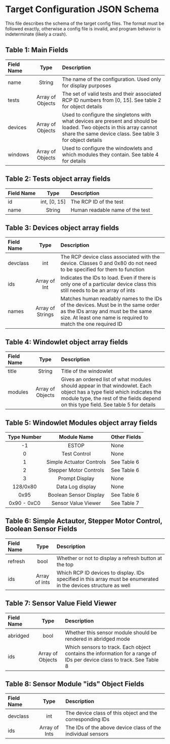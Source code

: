 # Target Configuration JSON Schema

This file describes the schema of the target config files. The format must be followed exactly, otherwise a config file
is invalid, and program behavior is indeterminate (likely a crash).

## Table 1: Main Fields

| Field Name |       Type       | Description                                                                                                                                                                       |
|:-----------|:----------------:|:----------------------------------------------------------------------------------------------------------------------------------------------------------------------------------|
| name       |      String      | The name of the configuration. Used only for display purposes                                                                                                                     |
| tests      | Array of Objects | The set of valid tests and their associated RCP ID numbers from [0, 15]. See table 2 for object details                                                                           |
| devices    | Array of Objects | Used to configure the singletons with what devices are present and should be loaded. Two objects in this array cannot share the same device class. See table 3 for object details |
| windows    | Array of Objects | Used to configure the windowlets and which modules they contain. See table 4 for details                                                                                          |

## Table 2: Tests object array fields

| Field Name |     Type     | Description                     |
|:-----------|:------------:|:--------------------------------|
| id         | int, [0, 15] | The RCP ID of the test          |
| name       |    String    | Human readable name of the test |

## Table 3: Devices object array fields

| Field Name |       Type       | Description                                                                                                                                                                              |
|:-----------|:----------------:|:-----------------------------------------------------------------------------------------------------------------------------------------------------------------------------------------|
| devclass   |       int        | The RCP device class associated with the device. Classes 0 and 0x80 do not need to be specified for them to function                                                                     |
| ids        |   Array of Int   | Indicates the IDs to load. Even if there is only one of a particular device class this still needs to be an array of ints                                                                |
| names      | Array of Strings | Matches human readably names to the IDs of the devices. Must be in the same order as the IDs array and must be the same size. At least one name is required to match the one required ID |

## Table 4: Windowlet object array fields

| Field Name |       Type       | Description                                                                                                                                                                                                    |
|:-----------|:----------------:|:---------------------------------------------------------------------------------------------------------------------------------------------------------------------------------------------------------------|
| title      |      String      | Title of the windowlet                                                                                                                                                                                         |
| modules    | Array of Objects | Gives an ordered list of what modules should appear in that windowlet. Each object has a type field which indicates the module type, the rest of the fields depend on this type field. See table 5 for details |

## Table 5: Windowlet Modules object array fields

| Type Number |       Module Name        | Other Fields |
|:-----------:|:------------------------:|:-------------|
|     -1      |          ESTOP           | None         |
|      0      |       Test Control       | None         |
|      1      | Simple Actuator Controls | See Table 6  |
|      2      |  Stepper Motor Controls  | See Table 6  |
|      3      |      Prompt Display      | None         |
|  128/0x80   |     Data Log display     | None         |
|    0x95     |  Boolean Sensor Display  | See Table 6  |
| 0x90 - 0xC0 |   Sensor Value Viewer    | See Table 7  |

## Table 6: Simple Actautor, Stepper Motor Control, Boolean Sensor Fields

| Field Name |     Type      | Description                                                                                                      |
|:-----------|:-------------:|:-----------------------------------------------------------------------------------------------------------------|
| refresh    |     bool      | Whether or not to display a refresh button at the top                                                            |
| ids        | Array of ints | Which RCP ID devices to display. IDs specified in this array must be enumerated in the devices structure as well |

## Table 7: Sensor Value Field Viewer

| Field Name |       Type       | Description                                                                                                            |
|:-----------|:----------------:|:-----------------------------------------------------------------------------------------------------------------------|
| abridged   |       bool       | Whether this sensor module should be rendered in abridged mode                                                         |
| ids        | Array of Objects | Which sensors to track. Each object contains the information for a range of IDs per device class to track. See Table 8 |

## Table 8: Sensor Module "ids" Object Fields

| Field Name |     Type      | Description                                                 |
|:-----------|:-------------:|:------------------------------------------------------------|
| devclass   |      int      | The device class of this object and the corresponding IDs   |
| ids        | Array of Ints | The IDs of the above device class of the individual sensors |
   
